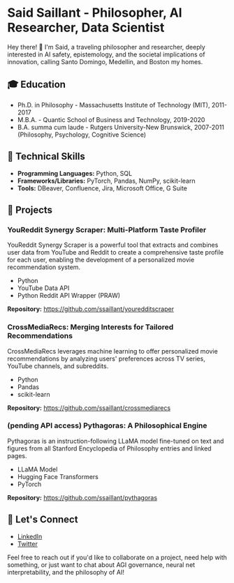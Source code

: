 # Said Saillant - Philosopher, AI Researcher, Data Scientist

Hey there! 👋 I'm Said, a traveling philosopher and researcher, deeply interested in AI safety, epistemology, and the societal implications of innovation, calling Santo Domingo, Medellin, and Boston my homes.

## :mortar_board: Education

- Ph.D. in Philosophy - Massachusetts Institute of Technology (MIT), 2011-2017
- M.B.A. - Quantic School of Business and Technology, 2019-2020
- B.A. summa cum laude - Rutgers University-New Brunswick, 2007-2011 (Philosophy, Psychology, Cognitive Science)

## :rocket: Technical Skills

- **Programming Languages:** Python, SQL
- **Frameworks/Libraries:** PyTorch, Pandas, NumPy, scikit-learn 
- **Tools:** DBeaver, Confluence, Jira, Microsoft Office, G Suite

## :book: Projects

### YouReddit Synergy Scraper: Multi-Platform Taste Profiler

YouReddit Synergy Scraper is a powerful tool that extracts and combines user data from YouTube and Reddit to create a comprehensive taste profile for each user, enabling the development of a personalized movie recommendation system.

- Python
- YouTube Data API
- Python Reddit API Wrapper (PRAW)

**Repository:** https://github.com/ssaillant/youredditscraper

### CrossMediaRecs: Merging Interests for Tailored Recommendations

CrossMediaRecs leverages machine learning to offer personalized movie recommendations by analyzing users' preferences across TV series, YouTube channels, and subreddits.

- Python
- Pandas
- scikit-learn

**Repository:** https://github.com/ssaillant/crossmediarecs

### (pending API access) Pythagoras: A Philosophical Engine 

Pythagoras is an instruction-following LLaMA model fine-tuned on text and figures from all Stanford Encyclopedia of Philosophy entries and linked pages.

- LLaMA Model
- Hugging Face Transformers
- PyTorch

**Repository:** https://github.com/ssaillant/pythagoras

## :handshake: Let's Connect

- [LinkedIn](https://www.linkedin.com/in/saidsaillant/)
- [Twitter](https://twitter.com/saidsaillant/)

Feel free to reach out if you'd like to collaborate on a project, need help with something, or just want to chat about AGI governance, neural net interpretability, and the philosophy of AI!
